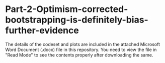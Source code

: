 # Part-2-Optimism-corrected-bootstrapping-is-definitely-bias-further-evidence

The details of the codeset and plots are included in the attached Microsoft Word Document (.docx) file in this repository. 
You need to view the file in "Read Mode" to see the contents properly after downloading the same.
